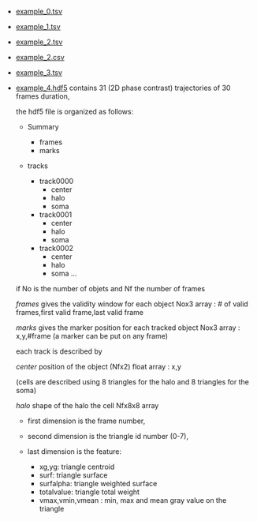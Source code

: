 

- [example_0.tsv](example_0.tsv)
- [example_1.tsv](example_1.tsv)
- [example_2.tsv](example_2.tsv)
- [example_2.csv](example_2.csv)
- [example_3.tsv](example_3.tsv)
- [example_4.hdf5](example_4.hdf5)
    contains 31 (2D phase contrast) trajectories of 30 frames duration,

    the hdf5 file is organized as follows:

    * Summary
        * frames
        * marks

    * tracks
        * track0000
            * center
            * halo
            * soma
        * track0001
            * center
            * halo
            * soma
        * track0002
            * center
            * halo
            * soma
    ...

    if No is the number of objets and Nf the number of frames

    *frames* gives the validity window for each object Nox3 array : # of valid frames,first valid frame,last valid frame

    *marks* gives the marker position for each tracked object Nox3 array : x,y,#frame (a marker can be put on any frame)

    each track is described by 

    *center* position of the object (Nfx2) float array : x,y

    (cells are described using 8 triangles for the halo and 8 triangles for the soma)

    *halo* shape of the halo the cell Nfx8x8 array 

    - first dimension is the frame number,
 
    - second dimension is the triangle id number (0-7),
 
    - last dimension is the feature: 
        - xg,yg: triangle centroid
        - surf: triangle surface
        - surfalpha: triangle weighted surface
        - totalvalue: triangle total weight
        - vmax,vmin,vmean : min, max and mean gray value on the triangle


